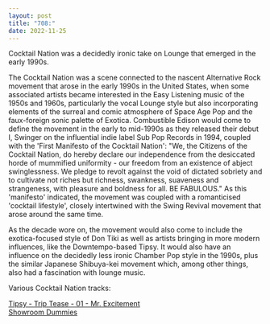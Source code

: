 ```yaml
---
layout: post
title: "708:"
date: 2022-11-25
---
```


Cocktail Nation was a decidedly ironic take on Lounge that emerged in the early 1990s.

The Cocktail Nation was a scene connected to the nascent Alternative Rock movement that arose in the early 1990s in the United States, when some associated artists became interested in the Easy Listening music of the 1950s and 1960s, particularly the vocal Lounge style but also incorporating elements of the surreal and comic atmosphere of Space Age Pop and the faux-foreign sonic palette of Exotica. Combustible Edison would come to define the movement in the early to mid-1990s as they released their debut I, Swinger on the influential indie label Sub Pop Records in 1994, coupled with the 'First Manifesto of the Cocktail Nation': "We, the Citizens of the Cocktail Nation, do hereby declare our independence from the desiccated horde of mummified uniformity \- our freedom from an existence of abject swinglessness. We pledge to revolt against the void of dictated sobriety and to cultivate not riches but richness, swankness, suaveness and strangeness, with pleasure and boldness for all. BE FABULOUS." As this 'manifesto' indicated, the movement was coupled with a romanticised 'cocktail lifestyle', closely intertwined with the Swing Revival movement that arose around the same time.

As the decade wore on, the movement would also come to include the exotica-focused style of Don Tiki as well as artists bringing in more modern influences, like the Downtempo-based Tipsy. It would also have an influence on the decidedly less ironic Chamber Pop style in the 1990s, plus the similar Japanese Shibuya-kei movement which, among other things, also had a fascination with lounge music.

Various Cocktail Nation tracks:

[Tipsy \- Trip Tease \- 01 \- Mr. Excitement](https://youtu.be/7l2W9IsUUKU)  
[Showroom Dummies](https://youtu.be/gHvRlR7v5CQ)
